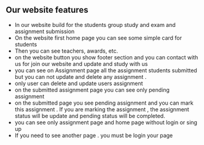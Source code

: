 ## Our website features 

- In our website build for the students group study and exam and assignment submission 
- On the website first home page you can see some simple card for students
- Then you can see teachers, awards, etc.
- on the website button you show footer section and you can contact with us for join our website and update and study with us
- you can see on Assignment page all the assignment students submitted but you can not update and delete any assignment .
- only user can delete and update users assignment 
- on the submitted assignment page you can see only pending assignment
- on the submitted page you see pending assignment and you can mark this assignment . If you are marking the assignment , the assignment status will be update and pending status will be completed.
- you can see only assignment page and home page without login or sing up 
- If you need to see another page . you must be login your page 